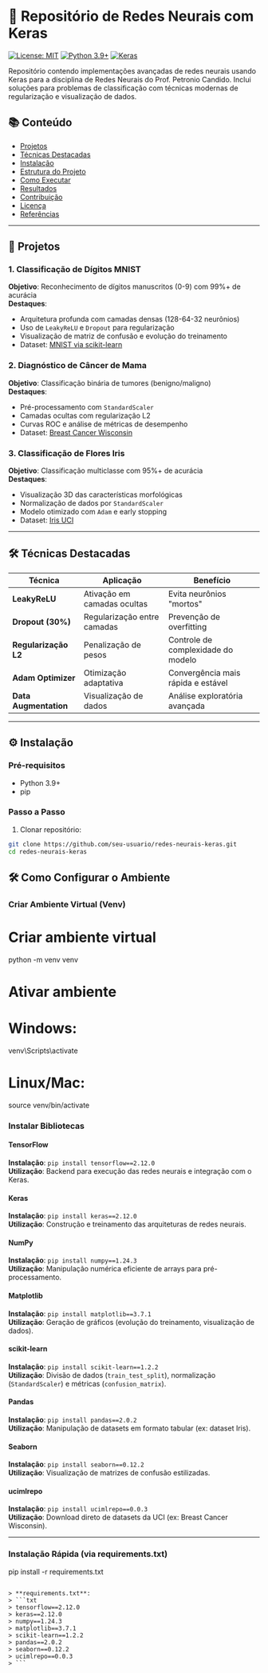 # 🧠 Repositório de Redes Neurais com Keras

[![License: MIT](https://img.shields.io/badge/License-MIT-yellow.svg)](https://opensource.org/licenses/MIT)
[![Python 3.9+](https://img.shields.io/badge/Python-3.9%2B-blue.svg)](https://www.python.org/downloads/)
[![Keras](https://img.shields.io/badge/Keras-2.12.0-red.svg)](https://keras.io)

Repositório contendo implementações avançadas de redes neurais usando Keras para a disciplina de Redes Neurais do Prof. Petronio Candido. Inclui soluções para problemas de classificação com técnicas modernas de regularização e visualização de dados.

## 📚 Conteúdo
- [Projetos](#-projetos)
- [Técnicas Destacadas](#-técnicas-destacadas)
- [Instalação](#-instalação)
- [Estrutura do Projeto](#-estrutura-do-projeto)
- [Como Executar](#-como-executar)
- [Resultados](#-resultados)
- [Contribuição](#-contribuição)
- [Licença](#-licença)
- [Referências](#-referências)

---

## 🚀 Projetos

### 1. Classificação de Dígitos MNIST
**Objetivo**: Reconhecimento de dígitos manuscritos (0-9) com 99%+ de acurácia  
**Destaques**:
- Arquitetura profunda com camadas densas (128-64-32 neurônios)
- Uso de `LeakyReLU` e `Dropout` para regularização
- Visualização de matriz de confusão e evolução do treinamento
- Dataset: [MNIST via scikit-learn](https://scikit-learn.org/stable/modules/generated/sklearn.datasets.load_digits.html)

### 2. Diagnóstico de Câncer de Mama
**Objetivo**: Classificação binária de tumores (benigno/maligno)  
**Destaques**:
- Pré-processamento com `StandardScaler`
- Camadas ocultas com regularização L2
- Curvas ROC e análise de métricas de desempenho
- Dataset: [Breast Cancer Wisconsin](https://archive.ics.uci.edu/dataset/17/breast+cancer+wisconsin+diagnostic)

### 3. Classificação de Flores Iris
**Objetivo**: Classificação multiclasse com 95%+ de acurácia  
**Destaques**:
- Visualização 3D das características morfológicas
- Normalização de dados por `StandardScaler`
- Modelo otimizado com `Adam` e early stopping
- Dataset: [Iris UCI](https://archive.ics.uci.edu/dataset/53/iris)

---

## 🛠️ Técnicas Destacadas
| Técnica               | Aplicação                          | Benefício                             |
|-----------------------|------------------------------------|---------------------------------------|
| **LeakyReLU**         | Ativação em camadas ocultas        | Evita neurônios "mortos"              |
| **Dropout (30%)**     | Regularização entre camadas        | Prevenção de overfitting              |
| **Regularização L2**  | Penalização de pesos               | Controle de complexidade do modelo    |
| **Adam Optimizer**    | Otimização adaptativa              | Convergência mais rápida e estável   |
| **Data Augmentation** | Visualização de dados              | Análise exploratória avançada        |

---

## ⚙️ Instalação

### Pré-requisitos
- Python 3.9+
- pip

### Passo a Passo
1. Clonar repositório:
```bash
git clone https://github.com/seu-usuario/redes-neurais-keras.git
cd redes-neurais-keras
```
## 🛠️ Como Configurar o Ambiente

### Criar Ambiente Virtual (Venv)
# Criar ambiente virtual
python -m venv venv

# Ativar ambiente
# Windows:
venv\Scripts\activate
# Linux/Mac:
source venv/bin/activate

### Instalar Bibliotecas

#### **TensorFlow**  
**Instalação**: `pip install tensorflow==2.12.0`  
**Utilização**: Backend para execução das redes neurais e integração com o Keras.

#### **Keras**  
**Instalação**: `pip install keras==2.12.0`  
**Utilização**: Construção e treinamento das arquiteturas de redes neurais.

#### **NumPy**  
**Instalação**: `pip install numpy==1.24.3`  
**Utilização**: Manipulação numérica eficiente de arrays para pré-processamento.

#### **Matplotlib**  
**Instalação**: `pip install matplotlib==3.7.1`  
**Utilização**: Geração de gráficos (evolução do treinamento, visualização de dados).

#### **scikit-learn**  
**Instalação**: `pip install scikit-learn==1.2.2`  
**Utilização**: Divisão de dados (`train_test_split`), normalização (`StandardScaler`) e métricas (`confusion_matrix`).

#### **Pandas**  
**Instalação**: `pip install pandas==2.0.2`  
**Utilização**: Manipulação de datasets em formato tabular (ex: dataset Iris).

#### **Seaborn**  
**Instalação**: `pip install seaborn==0.12.2`  
**Utilização**: Visualização de matrizes de confusão estilizadas.

#### **ucimlrepo**  
**Instalação**: `pip install ucimlrepo==0.0.3`  
**Utilização**: Download direto de datasets da UCI (ex: Breast Cancer Wisconsin).

---

### Instalação Rápida (via requirements.txt)
pip install -r requirements.txt
```

> **requirements.txt**:
> ```txt
> tensorflow==2.12.0
> keras==2.12.0
> numpy==1.24.3
> matplotlib==3.7.1
> scikit-learn==1.2.2
> pandas==2.0.2
> seaborn==0.12.2
> ucimlrepo==0.0.3
> ```
```
